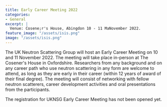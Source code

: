 ```yaml
---
title: Early Career Meeting 2022
categories:
- General
excerpt: |
  Venue: Cosene;r's House, Abingdon 10 - 11 MaNovember 2022.
feature_image: "/assets/isis.png"
image: "/assets/isis.png"
---
```


The UK Neutron Scattering Group will host an Early Career Meeting on 10 and 11 November 2022. The meeting will take place in-person at The Cosener's House in Oxfordshire. Researchers from any background and on any career path who use neutron scattering in any form are welcome to attend, as long as they are early in their career (within 12 years of award of their final degree). The meeting will consist of networking with fellow neutron scatterers, career development activities and oral presentations from the participants. 


The registration for UKNSG Early Career Meeting has not been opened yet. 

